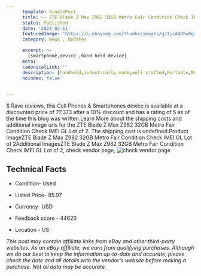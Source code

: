 ```yaml
---
      template: SinglePost
      title: -- ZTE Blade Z Max Z982 32GB Metro Fair Condition Check IMEI GL Lot of 2
      status: Published
      date: '2023-02-11'
      featuredImage: 'https://i.ebayimg.com/thumbs/images/g/IjcAAOSw9gtjuFxZ/s-l225.jpg'
      category: News , Updates

      excerpt: >-
        [smartphone,device ,hand held device]
      meta:
      canonicalLink: ''
      description: [handheld,industrially made,well crafted,Portable,Mobile,Compact,Convenient,Lightweight,Maneuverable,Man-portable,Miniature,Carriable,Hand-held,Light,Holdable,Transportable,Mobile device,Pocket-sized,On-the-go,Wireless,Cordless,Compact size,Convenient size, smartphone,device ,hand held device]
      noindex: false

        
---
```

$
    Rave reviews, this Cell Phones & Smartphones device is available at a discounted price of 77.373 after a 10% discount and has a rating of 5 as of the time this blog was written.Learn More about the shipping costs and additional image urls for the ZTE Blade Z Max Z982 32GB Metro Fair Condition Check IMEI GL Lot of 2. The shipping cost is undefined.Product ImageZTE Blade Z Max Z982 32GB Metro Fair Condition Check IMEI GL Lot of 2Additional ImagesZTE Blade Z Max Z982 32GB Metro Fair Condition Check IMEI GL Lot of 2, check vendor page, ![check vendor page](https://origin-galleryplus.ebayimg.com/ws/web/334692965238_2_0_1/225x225.jpg,https://origin-galleryplus.ebayimg.com/ws/web/334692965238_3_0_1/225x225.jpg,https://origin-galleryplus.ebayimg.com/ws/web/334692965238_4_0_1/225x225.jpg,https://origin-galleryplus.ebayimg.com/ws/web/334692965238_5_0_1/225x225.jpg,https://origin-galleryplus.ebayimg.com/ws/web/334692965238_6_0_1/225x225.jpg,https://origin-galleryplus.ebayimg.com/ws/web/334692965238_7_0_1/225x225.jpg,https://origin-galleryplus.ebayimg.com/ws/web/334692965238_8_0_1/225x225.jpg)
    
    

 ## Technical Facts 



     
      

 - Condition- Used 


      

 - Listed Price- 85.97 


      

 - Currency- USD 


      

 - Feedback score - 44620 


      

 - Location - US 


      
      

 *_This post may contain affiliate links from eBay and other third-party websites. As an eBay affiliate, we earn from qualifying purchases. Although we do our best to keep the information up-to-date and accurate, please check the date and all details with the vendor's website before making a purchase. Not all data may be accurate._*



    
    
    
    
    